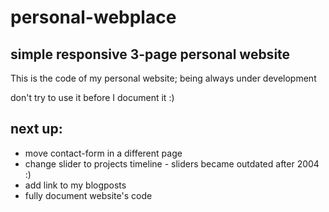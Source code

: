 # personal-webplace
## simple responsive 3-page personal website

This is the code of my personal website; being always under development 

don't try to use it before I document it :)

**next up**: 
-------------------------------

* move contact-form in a different page
* change slider to projects timeline - sliders became outdated after 2004 :)
* add link to my blogposts
* fully document website's code
